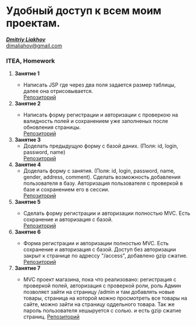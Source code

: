 # Удобный доступ к всем моим проектам.
[_**Dmitriy Liakhov**_](https://www.linkedin.com/in/dmitiy-liakhov-82388a183/)<br>
[dimaliahov@gmail.com](mailto:dimaliahov@gmail.com)

#### 





<h3>ITEA, Homework</h3>

<ol>
<li><strong>Занятие 1</strong></li>
    <ul>
        <li>
            <a>Написать JSP где через два поля задается размер таблицы, далее она отрисовывается.<br></a>
            <a href="https://github.com/LiakhovDmitriy/all/tree/HW-1/home_work_itea_01">Репозиторий</a>
        </li>
    </ul>
</li>
<li><strong>Занятие 2</strong></li>
    <ul>
        <li>
            <a>Написать форму регистрации и авторизации с проверкою на валидность полей и сохранением уже заполненых после обновления страницы. <br></a>
            <a href="https://github.com/LiakhovDmitriy/all/tree/HW-2/home_work_itea_02">Репозиторий</a>
        </li>
    </ul>
</li>
<li><strong>Занятие 3</strong>
    <ul>
        <li>
            <a>Доделать предыдущую форму с базой даних. (Поля: id, login, password, name)<br></a>
            <a href="https://github.com/LiakhovDmitriy/all/tree/HW-3/home_work_itea_03">Репозиторий</a>
        </li>
    </ul>
</li>
<li><strong>Занятие 4</strong>
    <ul>
        <li>
            <a>Доделать форму с занятия. (Поля: id, login, password, name, gender, address, comment). Сделать возможность добавления пользователя в базу. Авторизация пользователя с проверкой в базе и сохранением его в сессии.<br></a>
            <a href="https://github.com/LiakhovDmitriy/all/tree/HW-4/home_work_itea_04">Репозиторий</a>
        </li>
    </ul>
</li>
            <li><strong>Занятие 5</strong></li>
        <ul>
        <li>
            <a>Сделать форму регистрации и авторизации полностью MVC. Есть сохранение и авторизация с базой.  <br></a>
            <a href="https://github.com/LiakhovDmitriy/all/tree/HW-5/home_work_itea_05">Репозиторий</a>
        </li>
    </ul>
</li>
    </li>
            <li><strong>Занятие 6</strong></li>
        <ul>
        <li>
            <a>Форма регистрации и авторизации полностью MVC. Есть сохранение и авторизация с базой. Доступ без авторизации закрыт к странице по адрессу "/access", добавлено gzip сжатие.<br></a>
            <a href="https://github.com/LiakhovDmitriy/all/tree/HW-6/home_work_itea_06">Репозиторий</a>
        </li>
    </ul>
</li>
    <li><strong>Занятие 7</strong></li>
        <ul>
        <li>
            <a>MVC проект магазина, пока что реализовано: регистрация с проверкой полей, авторизация с проверкой роли, роль Админ позволяєт зайти на страницу /admin и там добавлять новые товары, страница на которой можно просмотреть все товары на сайте, можно зайти на страницу оддельного товара. Так же пароль пользователя хешыруется с солью. и есть gzip сжатие страниц.
            <a href="https://github.com/LiakhovDmitriy/Adidas_release_shop">Репозиторий</a>
        </li>
    </ul>
</li>
        </ol>
